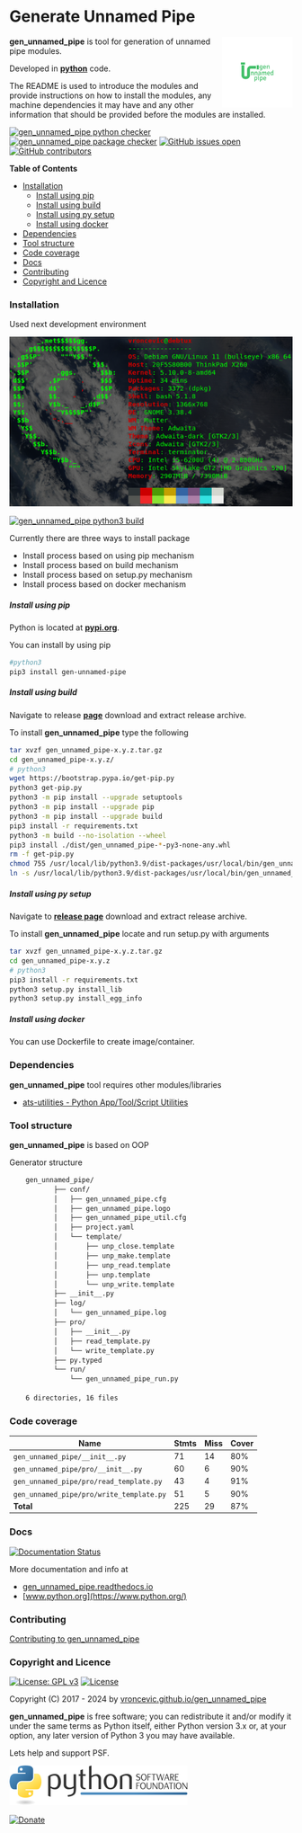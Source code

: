 # Generate Unnamed Pipe

<img align="right" src="https://raw.githubusercontent.com/vroncevic/gen_unnamed_pipe/dev/docs/gen_unnamed_pipe_logo.png" width="25%">

**gen_unnamed_pipe** is tool for generation of unnamed pipe modules.

Developed in **[python](https://www.python.org/)** code.

The README is used to introduce the modules and provide instructions on
how to install the modules, any machine dependencies it may have and any
other information that should be provided before the modules are installed.

[![gen_unnamed_pipe python checker](https://github.com/vroncevic/gen_unnamed_pipe/actions/workflows/gen_unnamed_pipe_python_checker.yml/badge.svg)](https://github.com/vroncevic/gen_unnamed_pipe/actions/workflows/gen_unnamed_pipe_python_checker.yml) [![gen_unnamed_pipe package checker](https://github.com/vroncevic/gen_unnamed_pipe/actions/workflows/gen_unnamed_pipe_package_checker.yml/badge.svg)](https://github.com/vroncevic/gen_unnamed_pipe/actions/workflows/gen_unnamed_pipe_package.yml) [![GitHub issues open](https://img.shields.io/github/issues/vroncevic/gen_unnamed_pipe.svg)](https://github.com/vroncevic/gen_unnamed_pipe/issues) [![GitHub contributors](https://img.shields.io/github/contributors/vroncevic/gen_unnamed_pipe.svg)](https://github.com/vroncevic/gen_unnamed_pipe/graphs/contributors)

<!-- START doctoc generated TOC please keep comment here to allow auto update -->
<!-- DON'T EDIT THIS SECTION, INSTEAD RE-RUN doctoc TO UPDATE -->
**Table of Contents**

- [Installation](#installation)
    - [Install using pip](#install-using-pip)
    - [Install using build](#install-using-build)
    - [Install using py setup](#install-using-py-setup)
    - [Install using docker](#install-using-docker)
- [Dependencies](#dependencies)
- [Tool structure](#tool-structure)
- [Code coverage](#code-coverage)
- [Docs](#docs)
- [Contributing](#contributing)
- [Copyright and Licence](#copyright-and-licence)

<!-- END doctoc generated TOC please keep comment here to allow auto update -->

### Installation

Used next development environment

![debian linux os](https://raw.githubusercontent.com/vroncevic/gen_unnamed_pipe/dev/docs/debtux.png)

[![gen_unnamed_pipe python3 build](https://github.com/vroncevic/gen_unnamed_pipe/actions/workflows/gen_unnamed_pipe_python3_build.yml/badge.svg)](https://github.com/vroncevic/gen_unnamed_pipe/actions/workflows/gen_unnamed_pipe_python3_build.yml)

Currently there are three ways to install package
* Install process based on using pip mechanism
* Install process based on build mechanism
* Install process based on setup.py mechanism
* Install process based on docker mechanism

##### Install using pip

Python is located at **[pypi.org](https://pypi.org/project/gen-unnamed-pipe/)**.

You can install by using pip

```bash
#python3
pip3 install gen-unnamed-pipe
```

##### Install using build

Navigate to release **[page](https://github.com/vroncevic/gen_unnamed_pipe/releases/)** download and extract release archive.

To install **gen_unnamed_pipe** type the following

```bash
tar xvzf gen_unnamed_pipe-x.y.z.tar.gz
cd gen_unnamed_pipe-x.y.z/
# python3
wget https://bootstrap.pypa.io/get-pip.py
python3 get-pip.py 
python3 -m pip install --upgrade setuptools
python3 -m pip install --upgrade pip
python3 -m pip install --upgrade build
pip3 install -r requirements.txt
python3 -m build --no-isolation --wheel
pip3 install ./dist/gen_unnamed_pipe-*-py3-none-any.whl
rm -f get-pip.py
chmod 755 /usr/local/lib/python3.9/dist-packages/usr/local/bin/gen_unnamed_pipe_run.py
ln -s /usr/local/lib/python3.9/dist-packages/usr/local/bin/gen_unnamed_pipe_run.py /usr/local/bin/gen_unnamed_pipe_run.py
```

##### Install using py setup

Navigate to **[release page](https://github.com/vroncevic/gen_unnamed_pipe/releases)** download and extract release archive.

To install **gen_unnamed_pipe** locate and run setup.py with arguments

```bash
tar xvzf gen_unnamed_pipe-x.y.z.tar.gz
cd gen_unnamed_pipe-x.y.z
# python3
pip3 install -r requirements.txt
python3 setup.py install_lib
python3 setup.py install_egg_info
```

##### Install using docker

You can use Dockerfile to create image/container.

### Dependencies

**gen_unnamed_pipe** tool requires other modules/libraries

- [ats-utilities - Python App/Tool/Script Utilities](https://vroncevic.github.io/gen_unnamed_pipe)

### Tool structure

**gen_unnamed_pipe** is based on OOP

Generator structure

```bash
    gen_unnamed_pipe/
           ├── conf/
           │   ├── gen_unnamed_pipe.cfg
           │   ├── gen_unnamed_pipe.logo
           │   ├── gen_unnamed_pipe_util.cfg
           │   ├── project.yaml
           │   └── template/
           │       ├── unp_close.template
           │       ├── unp_make.template
           │       ├── unp_read.template
           │       ├── unp.template
           │       └── unp_write.template
           ├── __init__.py
           ├── log/
           │   └── gen_unnamed_pipe.log
           ├── pro/
           │   ├── __init__.py
           │   ├── read_template.py
           │   └── write_template.py
           ├── py.typed
           └── run/
               └── gen_unnamed_pipe_run.py

    6 directories, 16 files
```

### Code coverage

| Name | Stmts | Miss | Cover |
|------|-------|------|-------|
| `gen_unnamed_pipe/__init__.py` | 71 | 14 | 80% |
| `gen_unnamed_pipe/pro/__init__.py` | 60 | 6 | 90% |
| `gen_unnamed_pipe/pro/read_template.py` | 43 | 4 | 91% |
| `gen_unnamed_pipe/pro/write_template.py` | 51 | 5 | 90% |
| **Total** | 225 | 29 | 87% |

### Docs

[![Documentation Status](https://readthedocs.org/projects/gen-unnamed-pipe/badge/?version=latest)](https://gen-unnamed-pipe.readthedocs.io/en/latest/?badge=latest)

More documentation and info at

* [gen_unnamed_pipe.readthedocs.io](https://gen-unnamed-pipe.readthedocs.io)
* [www.python.org](https://www.python.org/)

### Contributing

[Contributing to gen_unnamed_pipe](CONTRIBUTING.md)

### Copyright and Licence

[![License: GPL v3](https://img.shields.io/badge/License-GPLv3-blue.svg)](https://www.gnu.org/licenses/gpl-3.0) [![License](https://img.shields.io/badge/License-Apache%202.0-blue.svg)](https://opensource.org/licenses/Apache-2.0)

Copyright (C) 2017 - 2024 by [vroncevic.github.io/gen_unnamed_pipe](https://vroncevic.github.io/gen_unnamed_pipe/)

**gen_unnamed_pipe** is free software; you can redistribute it and/or modify
it under the same terms as Python itself, either Python version 3.x or,
at your option, any later version of Python 3 you may have available.

Lets help and support PSF.

[![Python Software Foundation](https://raw.githubusercontent.com/vroncevic/gen_unnamed_pipe/dev/docs/psf-logo-alpha.png)](https://www.python.org/psf/)

[![Donate](https://www.paypalobjects.com/en_US/i/btn/btn_donateCC_LG.gif)](https://www.python.org/psf/donations/)
